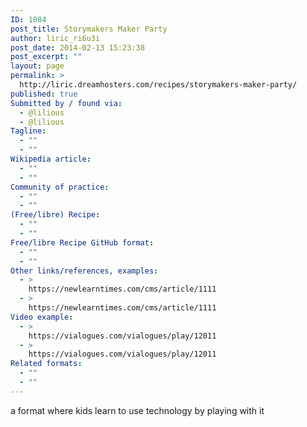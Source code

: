 ```yaml
---
ID: 1084
post_title: Storymakers Maker Party
author: liric_ri6u3i
post_date: 2014-02-13 15:23:38
post_excerpt: ""
layout: page
permalink: >
  http://liric.dreamhosters.com/recipes/storymakers-maker-party/
published: true
Submitted by / found via:
  - @lilious
  - @lilious
Tagline:
  - ""
  - ""
Wikipedia article:
  - ""
  - ""
Community of practice:
  - ""
  - ""
(Free/libre) Recipe:
  - ""
  - ""
Free/libre Recipe GitHub format:
  - ""
  - ""
Other links/references, examples:
  - >
    https://newlearntimes.com/cms/article/1111
  - >
    https://newlearntimes.com/cms/article/1111
Video example:
  - >
    https://vialogues.com/vialogues/play/12011
  - >
    https://vialogues.com/vialogues/play/12011
Related formats:
  - ""
  - ""
---
```

a format where kids learn to use technology by playing with it